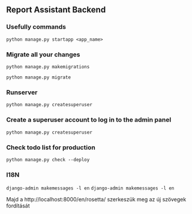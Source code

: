 ## Report Assistant Backend

### Usefully commands
`python manage.py startapp <app_name>`

### Migrate all your changes

`python manage.py makemigrations`

`python manage.py migrate`

### Runserver

`python manage.py createsuperuser`


### Create a superuser account to log in to the admin panel
`python manage.py createsuperuser`

### Check todo list for production
`python manage.py check --deploy`

### I18N
`django-admin makemessages -l en`
`django-admin makemessages -l en`

Majd a http://localhost:8000/en/rosetta/ szerkeszük meg az új szövegek fordítását
